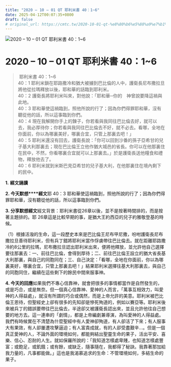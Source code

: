 ```yaml
---
title: "2020 – 10 – 01 QT 耶利米書 40：1~6"
date: 2025-04-12T00:07:35+0800
draft: false
# original_url: https://cmtc.tw/2020-10-01-qt-%e8%80%b6%e5%88%a9%e7%b1%b3%e6%9b%b8-40%ef%bc%9a16
---
```


![2020 – 10 – 01 QT 耶利米書 40：1~6](/images/qt.jpg   "2020 – 10 – 01 QT 耶利米書 40：1~6")

# 2020 – 10 – 01 QT 耶利米書 40：1~6

>  耶利米書 40：1~6  
> 40：1 耶利米鎖在耶路撒冷和猶大被擄到巴比倫的人中，護衛長尼布撒拉旦將他從拉瑪釋放以後，耶和華的話臨到耶利米。  
> 40：2 護衛長將耶利米叫來，對他說：「耶和華─你的　神曾說要降這禍與此地。  
> 40：3 耶和華使這禍臨到，照他所說的行了；因為你們得罪耶和華，沒有聽從他的話，所以這事臨到你們。  
> 40：4 現在我解開你手上的鍊子，你若看與我同往巴比倫去好，就可以去，我必厚待你；你若看與我同往巴比倫去不好，就不必去。看哪，全地在你面前，你以為哪裏美好，哪裏合宜，只管上那裏去吧！」  
> 40：5 耶利米還沒有回去，護衛長說：「你可以回到沙番的孫子亞希甘的兒子基大利那裏去；現在巴比倫王立他作猶大城邑的省長。你可以在他那裏住在民中，不然，你看哪裏合宜就可以上那裏去。」於是護衛長送他糧食和禮物，釋放他去了。  
> 40：6 耶利米就到米斯巴見亞希甘的兒子基大利，在他那裏住在境內剩下的民中。

**1.** **經文誦讀**

**2. 今天默想****經文**耶 40：3 耶和華使這禍臨到，照他所說的行了；因為你們得罪耶和華，沒有聽從他的話，所以這事臨到你們。

**3. 分享默想經文**經文背景：耶利米書從26章以後，並不是按著時間排的，而是按著主題排的。耶 26章這是比較早期的事，是猶大王約西亞的兒子約雅敬登基的時候。

（1）根據活潑的生命，這一段歷史本來是巴比倫王尼布甲尼撒，吩咐護衛長尼布撒拉旦善待耶利米，但有兵丁錯將耶利米當作俘虜帶往巴比倫去。就在距離耶路撒冷約8公里的拉瑪，尼布撒拉旦認出耶利米出來，便將他釋放，並允許他自己選擇要往那裏去：一、前往巴比倫，會得到厚待；二、前往巴比倫王設立的猶大省長基大利那裏，與自己的同胞同在；三、自己決定：「看哪，全地在你面前，你以為哪裏美好，哪裏合宜，只管上那裏去吧！」結果耶利米選擇往基大利那裏去，與自己的同胞同住，繼續在這些剩下的餘民中間來服事神。

**4. 今天的回應**如果我們不專心信靠神，就會把很多的事情都當作是自然發生的，或是巧合，或是無奈。但一個真心信靠神、愛神的人而言，「萬事互相效力，叫愛神的人得益處」，就沒有所謂的巧合或偶然，而是上帝允許的美意。耶利米被巴比倫王恩待，但聖經史上卻有很多的先知卻是慘死殉道的，例如以賽亞等。耶利米後來被兵丁的錯誤要帶往巴比倫去，半途卻又被護衛長認出來，並且允許他往自己想要的地方去。這一連串的「劇情」，都是上帝編劇兼導演，為叫愛神的人得益處。我們有時候實在不清楚為什麼聖經中有人愛神卻殉道，有人卻活了下來；有人服事大有果效，有人卻屢遭攻擊逼迫；有人富貴成就，有的人卻受盡艱辛…。但是一個真正愛神的人，不論外面的環境如何，都能夠結出聖靈生命的果子，活出平安、喜樂、信心、忍耐的人生。就如保羅所說的：「我知道怎樣處卑賤，也知道怎樣處豐富；或飽足，或飢餓；或有餘，或缺乏，隨事隨在，我都得了秘訣。我靠著那加給我力量的，凡事都能做。」這也是我渴慕追求的生命：不管環境如何，多結生命的果子。
